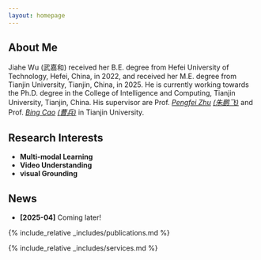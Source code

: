 ```yaml
---
layout: homepage
---
```


## About Me

Jiahe Wu (武嘉和) received her B.E. degree from Hefei University of Technology, Hefei, China, in 2022, and received her M.E. degree from Tianjin University, Tianjin, China, in 2025. He is currently working towards the Ph.D. degree in the College of Intelligence and Computing, Tianjin University, Tianjin, China. His supervisor are Prof. *[Pengfei Zhu](https://scholar.google.com.hk/citations?user=iS27HZ8AAAAJ&hl=zh-CN)* *[(朱鹏飞)](http://aiskyeye.com/)* and Prof. *[Bing Cao](https://scholar.google.com/citations?user=6KeTXm4AAAAJ&hl=zh-CN)* *[(曹兵)](https://bcaosudo.github.io/)* in Tianjin University.   
  
## Research Interests

- **Multi-modal Learning**
- **Video Understanding** 
- **visual Grounding** 
  
## News
- **[2025-04]** Coming later!

{% include_relative _includes/publications.md %}


{% include_relative _includes/services.md %}
